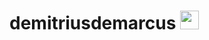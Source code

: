 # demitriusdemarcus <img src="https://media.giphy.com/media/MDJ9IbxxvDUQM/giphy.gif" width="30" height="30" />
<!--
**demitriusdemarcus/demitriusdemarcus** is a ✨ _special_ ✨ repository because its `README.md` (this file) appears on your GitHub profile.

Here are some ideas to get you started:

- 🔭 I’m currently working on ...
- 🌱 I’m currently learning ...
- 👯 I’m looking to collaborate on ...
- 🤔 I’m looking for help with ...
- 💬 Ask me about ...
- 📫 How to reach me: ...
- 😄 Pronouns: ...
- ⚡ Fun fact: ...
-->
